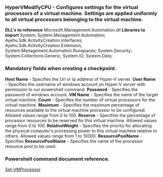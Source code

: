 ﻿
### HyperVModifyCPU - Configures settings for the virtual processors of a virtual machine. Settings are applied uniformly to all virtual processors belonging to the virtual machine.

**DLL's to reference**
Microsoft.Management.Automation.dll
**Libraries to import**
System;
System.Management.Automation;
Ayehu.Sdk.ActivityCreation.Interfaces;
Ayehu.Sdk.ActivityCreation.Extension;
System.Management.Automation.Runspaces;
System.Security;
System.Collections.Generic;
System.IO;
System.Data;

### Mandatory fields when creating a checkpoint.
**Host Name** - Specifies the Url or Ip address of Hyper-V server.
**User Name** - Specifies the username of windows account on Hyper-V server with permission to run powershell command.
**Password** - Specifies the password of windows account.
**VM Name** - Specifies the name of the target virtual machine.
**Count** - Specifies the number of virtual processors for the virtual machine.
**Maximum** - Specifies the maximum percentage of resources available to the virtual machine processor to be configured. Allowed values range from 0 to 100.
**Reserve** - Specifies the percentage of processor resources to be reserved for this virtual machine. Allowed values range from 0 to 100.
**RelativeWeight** - Specifies the priority for allocating the physical computer's processing power to this virtual machine relative to others. Allowed values range from 1 to 10000.
**ResourcePoolName** - Specifies
**ResourcePoolName** - Specifies the name of the processor resource pool to be used.


### Powershell command document reference.

[Set-VMProcessor](https://www.notion.so/insk/VM-Modify-CPU-d683aa10552c4316b230d93303a49ad1#683293a0189a413e83726332967869da)